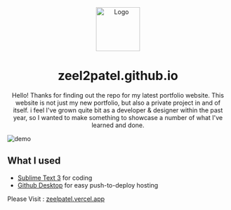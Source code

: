 <div align="center">
  <img alt="Logo" src="https://raw.githubusercontent.com/zeel2patel/V1/main/img/mario.png" width="100" />
</div>
<h1 align="center">
zeel2patel.github.io
</h1>
<p align="center">
Hello! Thanks for finding out the repo for my latest portfolio website. This website is not just my new portfolio, but also a private project in and of itself. i feel I've grown quite bit as a developer & designer within the past year, so I wanted to make something to showcase a number of what I've learned and done.
</p>

![demo](https://raw.githubusercontent.com/pzeel2/Modern/main/img/zeel.png)

## What I used
- [Sublime Text 3](https://www.sublimetext.com/3) for coding
- [Github Desktop](https://desktop.github.com) for easy push-to-deploy hosting


Please Visit : [zeelpatel.vercel.app](https://zeelpatel.vercel.app/)


